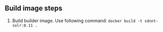 ## Build image steps

1. Build builder image. Use following command: `docker build -t sdnnt-solr:8.11 .`
	
	